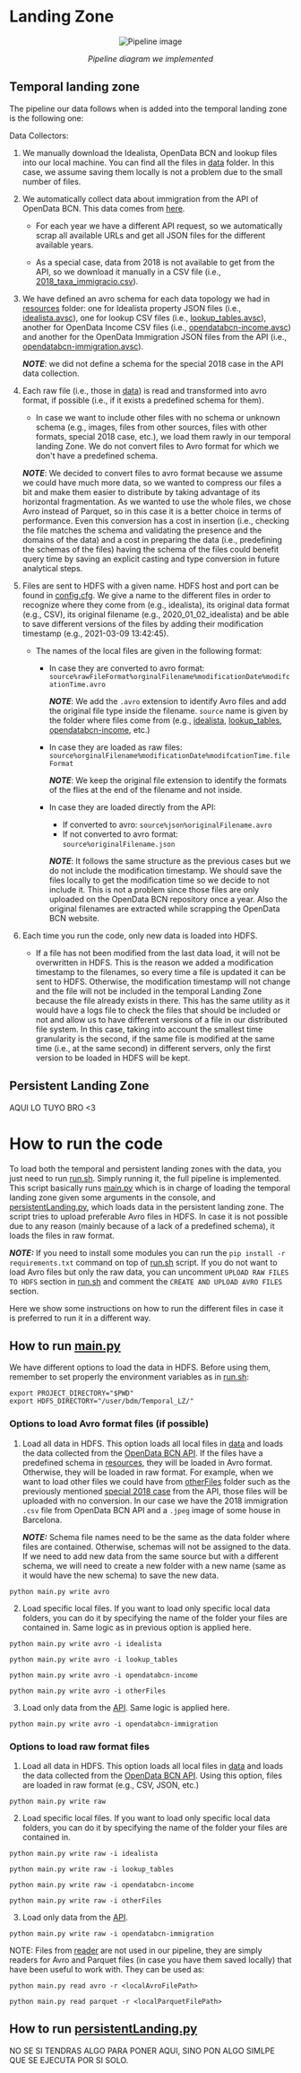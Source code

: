 # Landing Zone

<p align="center"><img src="./pipeline.png" alt="Pipeline image" title="Pipeline image"/></p>
<p align="center"><em>Pipeline diagram we implemented</em></p>

## Temporal landing zone
The pipeline our data follows when is added into the temporal landing zone is the following one:

Data Collectors:

1. We manually download the Idealista, OpenData BCN and lookup files into our local machine. You can find all the files in [data](data) folder.
In this case, we assume saving them locally is not a problem due to the small number of files.


2. We automatically collect data about immigration from the API of OpenData BCN. This data comes from 
[here](https://opendata-ajuntament.barcelona.cat/data/es/dataset/est-demo-taxa-immigracio/).

   * For each year we have a different API request, so we automatically scrap all available URLs and get all JSON files 
   for the different available years.

   * As a special case, data from 2018 is not available to get from the API, so we download it manually in a CSV file 
   (i.e., [2018_taxa_immigracio.csv](data%2FotherFiles%2F2018_taxa_immigracio.csv)).


3. We have defined an avro schema for each data topology we had in [resources](resources) folder: one for Idealista 
property JSON files (i.e., [idealista.avsc](resources%2Fidealista.avsc)), one for lookup CSV files 
(i.e., [lookup_tables.avsc](resources%2Flookup_tables.avsc)), another for OpenData Income CSV files 
(i.e., [opendatabcn-income.avsc](resources%2Fopendatabcn-income.avsc)) and another for the OpenData Immigration JSON 
files from the API (i.e., [opendatabcn-immigration.avsc](resources%2Fopendatabcn-immigration.avsc)).

    **_NOTE_**: we did not define a schema for the special 2018 case in the API data collection. 


4. Each raw file (i.e., those in [data](data)) is read and transformed into avro format, if possible (i.e., if it exists 
a predefined schema for them).
   * In case we want to include other files with no schema or unknown schema (e.g., images, files from other sources, files 
   with other formats, special 2018 case, etc.), we load them rawly in our temporal landing Zone. We do not convert files
   to Avro format for which we don't have a predefined schema.

   **_NOTE_**: We decided to convert files to avro format because we assume we could have much more data, so we wanted to 
   compress our files a bit and make them easier to distribute by taking advantage of its horizontal fragmentation. As 
we wanted to use the whole files, we chose Avro instead of Parquet, so in this case it is a better choice in terms of 
performance. Even this conversion has a cost in insertion (i.e., checking the file matches the schema and validating the
presence and the domains of the data) and a cost in preparing the data (i.e., predefining the schemas of the files) 
having the schema of the files could benefit query time by saving an explicit casting and type conversion in future 
analytical steps.


5. Files are sent to HDFS with a given name. HDFS host and port can be found in [config.cfg](src%2Futils%2Fconfig.cfg).
We give a name to the different files in order to recognize where they come
from (e.g., idealista), its original data format (e.g., CSV), its original filename (e.g., 2020_01_02_idealista) and be
able to save different versions of the files by adding their modification timestamp (e.g., 2021-03-09 13:42:45).
   * The names of the local files are given in the following format:
     * In case they are converted to avro format: `source%rawFileFormat%orginalFilename%modificationDate%modifcationTime.avro`
     
         **_NOTE_**: We add the `.avro` extension to identify Avro files and add the original file type inside the filename.
       `source` name is given by the folder where files come from (e.g., [idealista](data%2Fidealista), [lookup_tables](data%2Flookup_tables),
     [opendatabcn-income](data%2Fopendatabcn-income), etc.)

     * In case they are loaded as raw files: `source%orginalFilename%modificationDate%modifcationTime.fileFormat`
     
       **_NOTE_**: We keep the original file extension to identify the formats of the flies at the end of the filename 
     and not inside.

      * In case they are loaded directly from the API:
         * If converted to avro: `source%json%originalFilename.avro`
         * If not converted to avro format: `source%originalFilename.json`
        
         **_NOTE_**: It follows the same structure as the previous cases but we do not include the modification timestamp.
     We should save the files locally to get the modification time so we decide to not include it. This is not a problem 
     since those files are only uploaded on the OpenData BCN repository once a year. Also the original filenames are 
     extracted while scrapping the OpenData BCN website.


6. Each time you run the code, only new data is loaded into HDFS.
   * If a file has not been modified from the last data load, it will not be overwritten in HDFS. This is the reason we 
   added a modification timestamp to the filenames, so every time a file is updated it can be sent to HDFS. Otherwise,
   the modification timestamp will not change and the file will not be included in the temporal Landing Zone because 
   the file already exists in there. This has the same utility as it would have a logs file to check the files that 
   should be included or not and allow us to have different versions of a file in our distributed file system. In this 
   case, taking into account the smallest time granularity is the second, if the same file is modified at the same time 
   (i.e., at the same second) in different servers, only the first version to be loaded in HDFS will be kept.

## Persistent Landing Zone
AQUI LO TUYO BRO <3

# How to run the code
To load both the temporal and persistent landing zones with the data, you just need to run [run.sh](run.sh). 
Simply running it, the full pipeline is implemented. 
This script basically runs [main.py](main.py) which is in charge of loading the temporal landing zone given some arguments in the console, and 
[persistentLanding.py](persistentLanding.py), which loads data in the persistent landing zone. 
The script tries to upload preferable Avro files in HDFS. In case it is not possible due to any reason (mainly because of a lack of a predefined schema), it loads the files in raw format.
    
**_NOTE:_** If you need to install some modules you can run the `pip install -r requirements.txt` command on top of [run.sh](run.sh) script. 
If you do not want to load Avro files but only the raw data, you can uncomment `UPLOAD RAW FILES TO HDFS` section in [run.sh](run.sh) and comment the `CREATE AND UPLOAD AVRO FILES` section.

Here we show some instructions on how to run the different files in case it is preferred to run it in a different way.
## How to run [main.py](main.py)
We have different options to load the data in HDFS. Before using them, remember to set properly the environment variables as in [run.sh](run.sh):
```{bash}
export PROJECT_DIRECTORY="$PWD"
export HDFS_DIRECTORY="/user/bdm/Temporal_LZ/"
```
### Options to load Avro format files (if possible)
1. Load all data in HDFS. This option loads all local files in [data](data) and loads the data collected from the
[OpenData BCN API](https://opendata-ajuntament.barcelona.cat/data/es/dataset/est-demo-taxa-immigracio/). 
If the files have a predefined schema in [resources](resources), they will be loaded in Avro format. 
Otherwise, they will be loaded in raw format. For example, when we want to load other files we could have from 
[otherFiles](data%2FotherFiles) folder such as the previously mentioned [special 2018 case](data%2FotherFiles%2F2018_taxa_immigracio.csv) 
from the API, those files will be uploaded with no conversion. In our case we have the 2018 immigration `.csv` file from OpenData BCN API and a `.jpeg` image of some house in Barcelona.

   **_NOTE:_** Schema file names need to be the same as the data folder where files are contained. Otherwise, schemas will not be assigned to the data.
If we need to add new data from the same source but with a different schema, we will need to create a new folder with a new name (same as it would have the new schema) to save the new data.

```{bash}
python main.py write avro
```
2. Load specific local files. If you want to load only specific local data folders, you can do it by specifying the name of the folder your files are contained in.
Same logic as in previous option is applied here.
```{bash}
python main.py write avro -i idealista
```
```{bash}
python main.py write avro -i lookup_tables
```
```{bash}
python main.py write avro -i opendatabcn-income
```
```{bash}
python main.py write avro -i otherFiles
```
3. Load only data from the [API](https://opendata-ajuntament.barcelona.cat/data/es/dataset/est-demo-taxa-immigracio/). Same logic is applied here.
```{bash}
python main.py write avro -i opendatabcn-immigration
```
### Options to load raw format files
1. Load all data in HDFS. This option loads all local files in [data](data) and loads the data collected from the
[OpenData BCN API](https://opendata-ajuntament.barcelona.cat/data/es/dataset/est-demo-taxa-immigracio/).
Using this option, files are loaded in raw format (e.g., CSV, JSON, etc.)

```{bash}
python main.py write raw
```
2. Load specific local files. If you want to load only specific local data folders, you can do it by specifying the name of the folder your files are contained in.
```{bash}
python main.py write raw -i idealista
```
```{bash}
python main.py write raw -i lookup_tables
```
```{bash}
python main.py write raw -i opendatabcn-income
```
```{bash}
python main.py write raw -i otherFiles
```
3. Load only data from the [API](https://opendata-ajuntament.barcelona.cat/data/es/dataset/est-demo-taxa-immigracio/). 
```{bash}
python main.py write raw -i opendatabcn-immigration
```
NOTE: Files from [reader](src%2Freader) are not used in our pipeline, they are simply readers for Avro and Parquet files (in case you have them saved locally) that have been useful to work with.
They can be used as:
```{bash}
python main.py read avro -r <localAvroFilePath>
```
```{bash}
python main.py read parquet -r <localParquetFilePath>
```
## How to run [persistentLanding.py](persistentLanding.py)
NO SE SI TENDRAS ALGO PARA PONER AQUI, SINO PON ALGO SIMLPE QUE SE EJECUTA POR SI SOLO.



